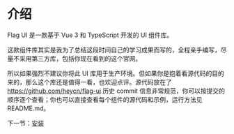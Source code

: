 # 介绍

Flag UI 是一款基于 Vue 3 和 TypeScript 开发的 UI 组件库。

这款组件库其实是我为了总结这段时间自己的学习成果而写的，全程亲手编写，尽量不采用第三方库，包括你现在看到的这个官网。

所以如果强烈不建议你将此 UI 库用于生产环境。但如果你是抱着看源代码的目的来的，那么这个库还是值得一看，也欢迎点评。源代码放在了
https://github.com/heycn/flag-ui
历史 commit 信息非常规范，你可以按提交的顺序逐个查看；你也可以直接查看每个组件的源代码和示例，运行方法见 README.md。

下一节：[安装](#/doc/install)